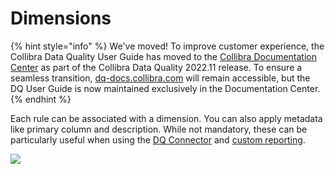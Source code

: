 # Dimensions

{% hint style="info" %}
We've moved! To improve customer experience, the Collibra Data Quality User Guide has moved to the [Collibra Documentation Center](https://productresources.collibra.com/docs/collibra/latest/Content/DataQuality/DQCoreComponents/Dimensions.htm) as part of the Collibra Data Quality 2022.11 release. To ensure a seamless transition, [dq-docs.collibra.com](http://dq-docs.collibra.com/) will remain accessible, but the DQ User Guide is now maintained exclusively in the Documentation Center.
{% endhint %}

Each rule can be associated with a dimension. You can also apply metadata like primary column and description. While not mandatory, these can be particularly useful when using the [DQ Connector](../../integration/dq-connector.md) and [custom reporting](../../reports/custom.md).

![](../../.gitbook/assets/rule\_dimensions.gif)
